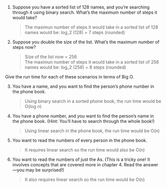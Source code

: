 1. Suppose you have a sorted list of 128 names, and you’re searching through it using binary search. What’s the maximum number of steps it would take?

    > The maximun number of steps it would take in a sorted list of 128 names would be: log_2 (128) = 7 steps (rounded)

2. Suppose you double the size of the list. What’s the maximum number of steps now?

    > Size of the list now = 256\
    > The maximun number of steps it would take in a sorted list of 256 names would be: log_2 (256) = 8 steps (rounded)

Give the run time for each of these scenarios in terms of Big O.

3. You have a name, and you want to find the person’s phone number in the phone book.

    > Using binary search in a sorted phone book, the run time would be O(log n)

4. You have a phone number, and you want to find the person’s name in the phone book. (Hint: You’ll have to search through the whole book!)

    > Using linear search in the phone book, the run time would be O(n)

5. You want to read the numbers of every person in the phone book.

    > It requires linear search so the run time would also be O(n)

6. You want to read the numbers of just the As. (This is a tricky one! It involves concepts that are covered more in chapter 4. Read the answer—you may be surprised!)

    > It also requires linear search so the run time would be O(n)

